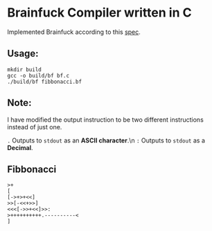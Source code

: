 # Brainfuck Compiler written in C

Implemented Brainfuck according to this [spec](https://github.com/brain-lang/brainfuck/blob/master/brainfuck.md).

## Usage:

```
mkdir build
gcc -o build/bf bf.c
./build/bf fibbonacci.bf
```

## Note:

I have modified the output instruction to be two different instructions instead of just one.

`.` Outputs to `stdout` as an **ASCII character**.\n
`:` Outputs to `stdout` as a **Decimal**.

## Fibbonacci

```bf
>+
[
[->+>+<<]
>>[-<<+>>]
<<<[->>+<<]>>:
>++++++++++.----------<
]
```
